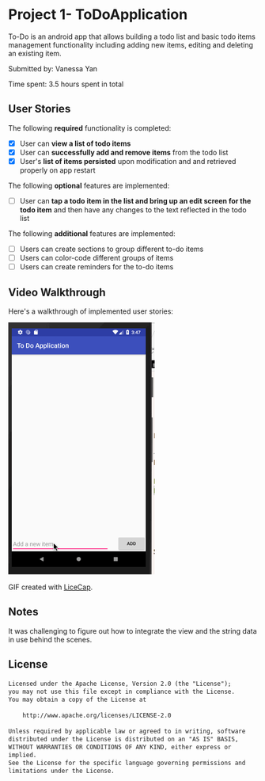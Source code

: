 # Project 1- ToDoApplication
To-Do is an android app that allows building a todo list and basic todo items management functionality including adding new items, editing and deleting an existing item.

Submitted by: Vanessa Yan

Time spent: 3.5 hours spent in total

## User Stories

The following **required** functionality is completed:

* [x] User can **view a list of todo items**
* [x] User can **successfully add and remove items** from the todo list
* [x] User's **list of items persisted** upon modification and and retrieved properly on app restart

The following **optional** features are implemented:

* [ ] User can **tap a todo item in the list and bring up an edit screen for the todo item** and then have any changes to the text reflected in the todo list

The following **additional** features are implemented:

* [ ] Users can create sections to group different to-do items
* [ ] Users can color-code different groups of items
* [ ] Users can create reminders for the to-do items

## Video Walkthrough

Here's a walkthrough of implemented user stories:

<img src='ToDoApp.gif' title='Video Walkthrough' width='' alt='Video Walkthrough' />

GIF created with [LiceCap](http://www.cockos.com/licecap/).

## Notes

It was challenging to figure out how to integrate the view and the string data in use behind the scenes.

## License
    Licensed under the Apache License, Version 2.0 (the "License");
    you may not use this file except in compliance with the License.
    You may obtain a copy of the License at

        http://www.apache.org/licenses/LICENSE-2.0

    Unless required by applicable law or agreed to in writing, software
    distributed under the License is distributed on an "AS IS" BASIS,
    WITHOUT WARRANTIES OR CONDITIONS OF ANY KIND, either express or implied.
    See the License for the specific language governing permissions and
    limitations under the License.
